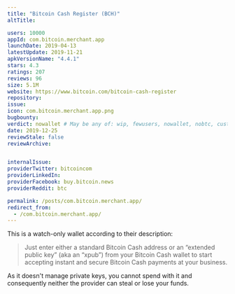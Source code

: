 ```yaml
---
title: "Bitcoin Cash Register (BCH)"
altTitle: 

users: 10000
appId: com.bitcoin.merchant.app
launchDate: 2019-04-13
latestUpdate: 2019-11-21
apkVersionName: "4.4.1"
stars: 4.3
ratings: 207
reviews: 96
size: 5.1M
website: https://www.bitcoin.com/bitcoin-cash-register
repository: 
issue: 
icon: com.bitcoin.merchant.app.png
bugbounty: 
verdict: nowallet # May be any of: wip, fewusers, nowallet, nobtc, custodial, nosource, nonverifiable, verifiable, bounty, defunct
date: 2019-12-25
reviewStale: false
reviewArchive:


internalIssue: 
providerTwitter: bitcoincom
providerLinkedIn: 
providerFacebook: buy.bitcoin.news
providerReddit: btc

permalink: /posts/com.bitcoin.merchant.app/
redirect_from:
  - /com.bitcoin.merchant.app/
---
```



This is a watch-only wallet according to their description:

> Just enter either a standard Bitcoin Cash address or an “extended public key”
(aka an “xpub”) from your Bitcoin Cash wallet to start accepting instant and
secure Bitcoin Cash payments at your business.

As it doesn't manage private keys, you cannot spend with it and consequently
neither the provider can steal or lose your funds.
